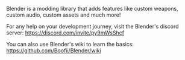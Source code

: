Blender is a modding library that adds features like custom weapons, custom audio, custom assets and much more!

For any help on your development journey, visit the Blender's discord server: https://discord.com/invite/py9mWsShcf

You can also use Blender's wiki to learn the basics: https://github.com/Boofii/Blender/wiki
